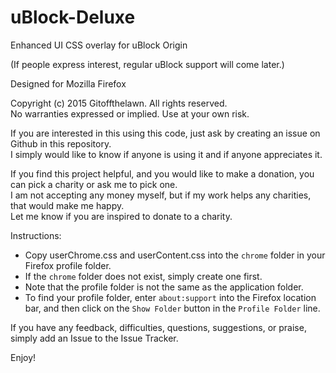 # uBlock-Deluxe
Enhanced UI CSS overlay for uBlock Origin

(If people express interest, regular uBlock support will come later.)

Designed for Mozilla Firefox

Copyright (c) 2015 Gitoffthelawn.  All rights reserved.  
No warranties expressed or implied.  Use at your own risk.

If you are interested in this using this code, just ask by creating an issue on Github in this repository.  
I simply would like to know if anyone is using it and if anyone appreciates it.

If you find this project helpful, and you would like to make a donation, you can pick a charity or ask me to pick one.  
I am not accepting any money myself, but if my work helps any charities, that would make me happy.  
Let me know if you are inspired to donate to a charity.

Instructions:
 - Copy userChrome.css and userContent.css into the `chrome` folder in your Firefox profile folder.
 - If the `chrome` folder does not exist, simply create one first.
 - Note that the profile folder is not the same as the application folder.
 - To find your profile folder, enter `about:support` into the Firefox location bar, and then click on the `Show Folder` button in the `Profile Folder` line.

If you have any feedback, difficulties, questions, suggestions, or praise, simply add an Issue to the Issue Tracker.

Enjoy!
